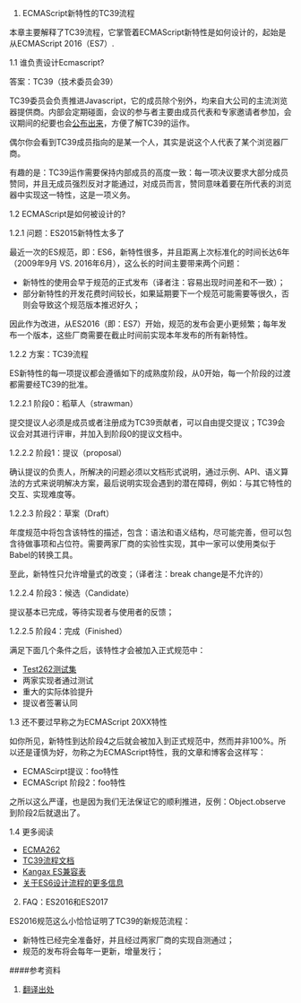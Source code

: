 
1. ECMAScript新特性的TC39流程

本章主要解释了TC39流程，它掌管着ECMAScript新特性是如何设计的，起始是从ECMAScript 2016（ES7）.

1.1 谁负责设计Ecmascript?

答案：TC39（技术委员会39）

TC39委员会负责推进Javascript，它的成员除个别外，均来自大公司的主流浏览器提供商。内部会定期碰面，会议的参与者主要由成员代表和专家邀请者参加，会议期间的纪要也会[公布出来](https://github.com/tc39/tc39-notes)，方便了解TC39的运作。

偶尔你会看到TC39成员指向的是某一个人，其实是说这个人代表了某个浏览器厂商。

有趣的是：TC39运作需要保持内部成员的高度一致：每一项决议要求大部分成员赞同，并且无成员强烈反对才能通过，对成员而言，赞同意味着要在所代表的浏览器中实现这一特性，这是一项义务。

1.2 ECMAScript是如何被设计的?

1.2.1 问题：ES2015新特性太多了

最近一次的ES规范，即：ES6，新特性很多，并且距离上次标准化的时间长达6年（2009年9月 VS. 2016年6月），这么长的时间主要带来两个问题：

 - 新特性的使用会早于规范的正式发布（译者注：容易出现时间差和不一致）；
 - 部分新特性的开发花费时间较长，如果延期要下一个规范可能需要等很久，否则会导致这个规范版本推迟好久；

因此作为改进，从ES2016（即：ES7）开始，规范的发布会更小更频繁；每年发布一个版本，这些厂商需要在截止时间前实现本年发布的所有新特性。

1.2.2 方案：TC39流程

ES新特性的每一项提议都会遵循如下的成熟度阶段，从0开始，每一个阶段的过渡都需要经TC39的批准。

1.2.2.1 阶段0：稻草人（strawman）

提交提议人必须是成员或者注册成为TC39贡献者，可以自由提交提议；TC39会议会对其进行评审，并加入到阶段0的提议文档中。

1.2.2.2 阶段1：提议（proposal）

确认提议的负责人，所解决的问题必须以文档形式说明，通过示例、API、语义算法的方式来说明解决方案，最后说明实现会遇到的潜在障碍，例如：与其它特性的交互、实现难度等。

1.2.2.3 阶段2：草案（Draft）

年度规范中将包含该特性的描述，包含：语法和语义结构，尽可能完善，但可以包含待做事项和占位符。需要两家厂商的实验性实现，其中一家可以使用类似于Babel的转换工具。

至此，新特性只允许增量式的改变；（译者注：break change是不允许的）

1.2.2.4 阶段3：候选（Candidate）

提议基本已完成，等待实现者与使用者的反馈；

1.2.2.5 阶段4：完成（Finished）

满足下面几个条件之后，该特性才会被加入正式规范中：

 - [Test262测试集](https://github.com/tc39/test262)
 - 两家实现者通过测试
 - 重大的实际体验提升
 - 提议者签署认同

1.3 还不要过早称之为ECMAScript 20XX特性

如你所见，新特性到达阶段4之后就会被加入到正式规范中，然而并非100%。所以还是谨慎为好，勿称之为ECMAScript特性，我的文章和博客会这样写：

 - ECMAScirpt提议：foo特性
 - ECMAScript 阶段2：foo特性

之所以这么严谨，也是因为我们无法保证它的顺利推进，反例：Object.observe到阶段2后就退出了。

1.4 更多阅读

 - [ECMA262](https://github.com/tc39/ecma262)
 - [TC39流程文档](https://tc39.github.io/process-document/)
 - [Kangax ES兼容表](https://kangax.github.io/compat-table/es7/)
 - [关于ES6设计流程的更多信息](http://exploringjs.com/es6/ch_about-es6.html#_how-ecmascript-6-was-designed)


2. FAQ：ES2016和ES2017

ES2016规范这么小恰恰证明了TC39的新规范流程：

 - 新特性已经完全准备好，并且经过两家厂商的实现自测通过；
 - 规范的发布将会每年一更新，增量发行；


####参考资料

 1. [翻译出处](http://exploringjs.com/es2016-es2017/index.html#toc_ch_tc39-process)

